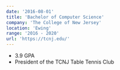 ```yaml
---
date: '2016-08-01'
title: 'Bachelor of Computer Science'
company: 'The College of New Jersey'
location: 'Ewing'
range: '2016 - 2020'
url: 'https://tcnj.edu/'
---
```


- 3.9 GPA
- President of the TCNJ Table Tennis Club   
